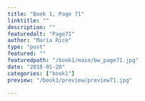 ```yaml
---
title: "Book 1, Page 71"
linktitle: ""
description: ""
featuredalt: "Page71"
author: "Maria Rice"
type: "post"
featured: ""
featuredpath: "/book1/main/bw_page71.jpg"
date: "2018-01-20"
categories: ["book1"]
preview: "/book1/preview/preview71.jpg"

---
```

